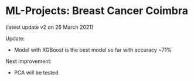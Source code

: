 # ML-Projects: Breast Cancer Coimbra 

(latest update v2 on 26 March 2021)

Update:
- Model with XGBoost is the best model so far with accuracy ~71%

Next improvement: 
- PCA will be tested





